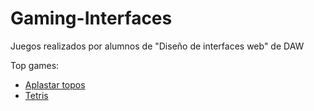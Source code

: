 # Gaming-Interfaces
Juegos realizados por alumnos de "Diseño de interfaces web" de DAW

Top games:
 - [Aplastar topos](Pedro%20(topos)/pedro_gtarrio_polo_practica4.html)
 - [Tetris](Borja%20(Tetris)/index.html)
